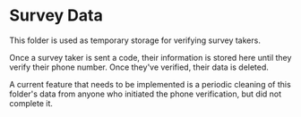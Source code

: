 # Survey Data  

This folder is used as temporary storage for verifying survey takers. 

Once a survey taker is sent a code, their information is stored here until they verify their phone number. Once they've verified, their data is deleted. 

A current feature that needs to be implemented is a periodic cleaning of this folder's data from anyone who initiated the phone verification, but did not complete it. 